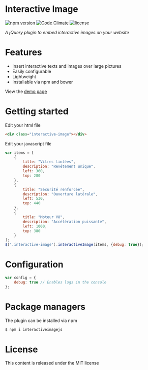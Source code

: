 # Interactive Image

[![npm version](https://badge.fury.io/js/interactiveimagejs.svg)](http://badge.fury.io/js/interactiveimagejs)
[![Code Climate](https://codeclimate.com/github/jpchateau/Interactive-Image/badges/gpa.svg)](https://codeclimate.com/github/jpchateau/Interactive-Image)
![license](http://img.shields.io/badge/license-MIT-brightgreen.svg?style=flat)

*A jQuery plugin to embed interactive images on your website*

# Features

- Insert interactive texts and images over large pictures
- Easily configurable
- Lightweight
- Installable via npm and bower

View the [demo page](http://www.jpchateau.com/demo/interactive-image)

#  Getting started

Edit your html file

```html
<div class="interactive-image"></div>
```

Edit your javascript file

```javascript
var items = [
    {
        title: "Vitres tintées",
        description: "Revêtement unique",
        left: 360,
        top: 280
    },
    {
        title: "Sécurité renforcée",
        description: "Ouverture latérale",
        left: 530,
        top: 440
    },
    {
        title: "Moteur V8",
        description: "Accélération puissante",
        left: 1000,
        top: 380
    }
];
$('.interactive-image').interactiveImage(items, {debug: true});
```

# Configuration

```javascript
var config = {
    debug: true // Enables logs in the console
};
```

# Package managers

The plugin can be installed via npm

```bash
$ npm i interactiveimagejs
```

# License

This content is released under the MIT license
